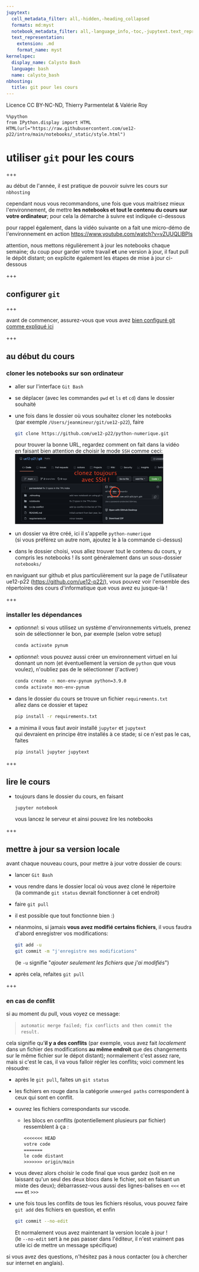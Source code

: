 ```yaml
---
jupytext:
  cell_metadata_filter: all,-hidden,-heading_collapsed
  formats: md:myst
  notebook_metadata_filter: all,-language_info,-toc,-jupytext.text_representation.jupytext_version,-jupytext.text_representation.format_version
  text_representation:
    extension: .md
    format_name: myst
kernelspec:
  display_name: Calysto Bash
  language: bash
  name: calysto_bash
nbhosting:
  title: git pour les cours
---
```


Licence CC BY-NC-ND, Thierry Parmentelat & Valérie Roy

```{code-cell}
%%python
from IPython.display import HTML
HTML(url="https://raw.githubusercontent.com/ue12-p22/intro/main/notebooks/_static/style.html")
```

# utiliser `git` pour les cours

+++

au début de l'année, il est pratique de pouvoir suivre les cours sur `nbhosting`

cependant nous vous recommandons, une fois que vous maitrisez mieux
l'environnement, de mettre **les notebooks et tout le contenu du cours sur votre
ordinateur**; pour cela la démarche à suivre est indiquée ci-dessous

pour rappel également, dans la vidéo suivante on a fait une micro-démo
de l'environnement en action
https://www.youtube.com/watch?v=vZUUQLlBPIs

attention, nous mettons régulièrement à jour les notebooks chaque semaine; du
coup pour garder votre travail **et** une version à jour, il faut pull le dépôt
distant; on explicite également les étapes de mise à jour ci-dessous

+++

## configurer `git`

+++

avant de commencer, assurez-vous que vous avez [bien configuré git comme
expliqué ici](0-00-setup.md)

+++

## au début du cours

### cloner les notebooks sur son ordinateur

* aller sur l'interface `Git Bash`
* se déplacer (avec les commandes `pwd` et `ls` et `cd`) dans le dossier souhaité
* une fois dans le dossier où vous souhaitez cloner les notebooks  
  (par exemple `/Users/jeanmineur/git/ue12-p22`), faire
  ```bash
  git clone https://github.com/ue12-p22/python-numerique.git
  ```
  pour trouver la bonne URL, regardez comment on fait dans la vidéo  
  en faisant bien attention de choisir le mode `SSH` comme ceci:  
  <img src="media/github-choose-ssh.png" width="400px">

* un dossier va être créé, ici il s'appelle `python-numerique`  
  (si vous préférez un autre nom, ajoutez le à la commande ci-dessus)

* dans le dossier choisi, vous allez trouver tout le contenu du cours, y compris
  les  notebooks ! ils sont généralement dans un sous-dossier `notebooks/`

en naviguant sur github et plus particulièrement sur la page de l'utilisateur
ue12-p22 (https://github.com/ue12-p22/), vous pouvez voir l'ensemble des
répertoires des cours d'informatique que vous avez eu jusque-là !

+++

### installer les dépendances

* *optionnel*: si vous utilisez un système d'environnements virtuels, prenez
  soin de sélectionner le bon, par exemple (selon votre setup)
  ```bash
  conda activate pynum
  ```

* *optionnel*: vous pouvez aussi créer un environnement virtuel en lui donnant
  un nom (et éventuellement la version de `python` que vous voulez), n'oubliez
  pas de le sélectionner (l'activer)
  ```bash
  conda create -n mon-env-pynum python=3.9.0
  conda activate mon-env-pynum
  ```

* dans le dossier du cours se trouve un fichier `requirements.txt`  
  allez dans ce dossier et tapez  
  ```bash
  pip install -r requirements.txt
  ```

* a minima il vous faut avoir installé `jupyter` et `jupytext`  
  qui devraient en principe être installés à ce stade; si ce n'est pas le cas,
  faites
  ```bash
  pip install jupyter jupytext
  ```

+++

## lire le cours

* toujours dans le dossier du cours, en faisant
  ```bash
  jupyter notebook
  ```
  vous lancez le serveur et ainsi pouvez lire les notebooks

+++

## mettre à jour sa version locale

avant chaque nouveau cours, pour mettre à jour votre dossier de cours:

* lancer `Git Bash`
* vous rendre dans le dossier local où vous avez cloné le répertoire  
  (la commande `git status` devrait fonctionner à cet endroit)

* faire `git pull`
* il est possible que tout fonctionne bien :)
* néanmoins, si jamais **vous avez modifié certains fichiers**, il vous faudra
  d'abord enregistrer vos modifications:
  ```bash
  git add -u
  git commit -m "j'enregistre mes modifications"
  ```

  (le `-u` signifie "*ajouter seulement les fichiers que j'ai modifiés*")

* après cela, refaites `git pull`

+++

###  en cas de conflit

si au moment du pull, vous voyez ce message:  
>  `automatic merge failed; fix conflicts and then commit the result.`

cela signifie qu'**il y a des conflits** (par exemple, vous avez fait
*localement* dans un fichier des modifications **au même endroit** que des
changements sur le même fichier sur le dépot distant); normalement c'est assez
rare, mais si c'est le cas, il va vous falloir régler les conflits; voici
comment les résoudre:

* après le `git pull`, faites un `git status`  
* les fichiers en rouge dans la catégorie `unmerged paths` correspondent à ceux
  qui sont en conflit.

* ouvrez les fichiers correspondants sur vscode.
  * les blocs en conflits (potentiellement plusieurs par fichier) ressemblent à ça :
    ```text
    <<<<<<< HEAD
    votre code
    =======
    le code distant
    >>>>>>> origin/main
    ```

* vous devez alors choisir le code final que vous gardez (soit en ne laissant
  qu'un seul des deux blocs dans le fichier, soit en faisant un mixte des deux);
  débarrassez-vous aussi des lignes-balises en `<<<` et `===` et `>>>`

* une fois tous les conflits de tous les fichiers résolus, vous pouvez faire
`git add` des fichiers en question, et enfin
  ```bash
  git commit --no-edit
  ```
  Et normalement vous avez maintenant la version locale à jour !  
  (le `--no-edit` sert à ne pas passer dans l'éditeur, il n'est vraiment pas
  utile ici de mettre un message spécifique)


si vous avez des questions, n'hésitez pas à nous contacter (ou à chercher sur
internet en anglais).
